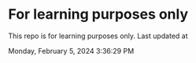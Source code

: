 # For learning purposes only
This repo is for learning purposes only.
Last updated at

Monday, February 5, 2024 3:36:29 PM

